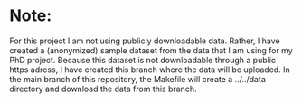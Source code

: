 # Note:

For this project I am not using publicly downloadable data. Rather, I have created a (anonymized) sample dataset from the data that I am using for my PhD project.
Because this dataset is not downloadable through a public https adress, I have created this branch where the data will be uploaded.
In the main branch of this repository, the Makefile will create a ../../data directory and download the data from this branch. 
